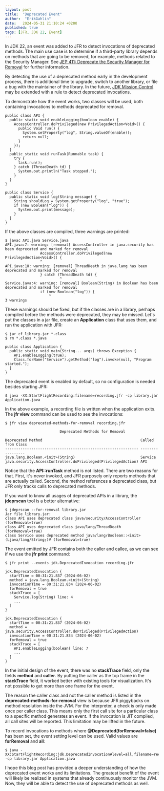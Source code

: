 ```yaml
---
layout: post
title:  "Deprecated Event"
author:  "ErikGahlin"
date:   2024-05-31 21:10:24 +0200
published: true
tags: [JFR, JDK 22, Event]
---
```


In JDK 22, an event was added to JFR to detect invocations of deprecated methods. The main use case is to determine if a third-party library depends on methods that are going to be removed, for example, methods related to the Security Manager. See [JEP 411: Deprecate the Security Manager for Removal](https://openjdk.org/jeps/411) for further information.

By detecting the use of a deprecated method early in the development process, there is additional time to upgrade, switch to another library, or file a bug with the maintainer of the library. In the future, [JDK Mission Control](https://jdk.java.net/jmc/9/) may be extended with a rule to detect deprecated invocations.

To demonstrate how the event works, two classes will be used, both containing invocations to methods deprecated for removal.

    public class API {
      public static void enableLogging(boolean enable) {
        AccessController.doPrivileged(new PrivilegedAction<Void>() {
          public Void run() {
            System.setProperty("log", String.valueOf(enable));
            return null;
          }
        });
      }
      public static void runTask(Runnable task) {
        try {
          task.run();
        } catch (ThreadDeath td) {
          System.out.println("Task stopped.");
        }
      }
    }
    
    public class Service {
      public static void log(String message) {
        String shouldLog = System.getProperty("log", "true");
        if (new Boolean("log")) {
          System.out.print(message);
        }
      }
    }

If the above classes are compiled, three warnings are printed:

    $ javac API.java Service.java
    API.java:7: warning: [removal] AccessController in java.security has been deprecated and marked for removal
                    AccessController.doPrivileged(new PrivilegedAction<Void>() {
                    ^
    API.java:18: warning: [removal] ThreadDeath in java.lang has been deprecated and marked for removal
                    } catch (ThreadDeath td) {
                             ^
    Service.java:4: warning: [removal] Boolean(String) in Boolean has been deprecated and marked for removal
                    if (new Boolean("log")) {
                        ^
    3 warnings

These warnings should be fixed, but if the classes are in a library, perhaps compiled before the methods were deprecated, they may be missed. Let's put the classes in a jar file, create an **Application** class that uses them, and run the application with JFR:

    $ jar cf library.jar *.class
    $ rm *.class *.java
    
    public class Application {
      public static void main(String... args) throws Exception {
        API.enableLogging(true);
        Class.forName("Service").getMethod("log").invoke(null, "Program started.");
      }
    }

The deprecated event is enabled by default, so no configuration is needed besides starting JFR:

    $ java -XX:StartFlightRecording:filename=recording.jfr -cp library.jar Application.java 

In the above example, a recording file is written when the application exits. The **jfr view** command can be used to see the invocations:

    $ jfr view deprecated-methods-for-removal recording.jfr
        
                             Deprecated Methods for Removal
    
    Deprecated Method                                             Called from Class
    ------------------------------------------------------------- -----------------
    java.lang.Boolean.<init>(String)                              Service          
    java.security.AccessController.doPrivileged(PrivilegedAction) API      

Notice that the **API::runTask** method is not listed. There are two reasons for that. First, it's never invoked, and JFR purposely only reports methods that are actually called. Second, the method references a deprecated class, but JFR only tracks calls to deprecated methods.

If you want to know all usages of deprecated APIs in a library, the **jdeprscan** tool is a better alternative:

    $ jdeprscan --for-removal library.jar
    Jar file library.jar:
    class API uses deprecated class java/security/AccessController (forRemoval=true)
    class API uses deprecated class java/lang/ThreadDeath (forRemoval=true)
    class Service uses deprecated method java/lang/Boolean::<init>(Ljava/lang/String;)V (forRemoval=true)

The event emitted by JFR contains both the caller and callee, as we can see if we use the **jfr print** command:

    $ jfr print --events jdk.DeprecatedInvocation recording.jfr

    jdk.DeprecatedInvocation {
      startTime = 00:31:21.837 (2024-06-02)
      method = java.lang.Boolean.<init>(String)
      invocationTime = 00:31:21.834 (2024-06-02)
      forRemoval = true
      stackTrace = [
        Service.log(String) line: 4
        ...
      ]
    }

    jdk.DeprecatedInvocation {
      startTime = 00:31:21.837 (2024-06-02)
      method = java.security.AccessController.doPrivileged(PrivilegedAction)
      invocationTime = 00:31:21.834 (2024-06-02)
      forRemoval = true
      stackTrace = [
        API.enableLogging(boolean) line: 7
        ...
      ]
    }

In the initial design of the event, there was no **stackTrace** field, only the fields **method** and **caller**. By putting the caller as the top frame in the **stackTrace** field, it worked better with existing tools for visualization. It's not possible to get more than one frame for the event.

The reason the caller class and not the caller method is listed in the **deprecated-methods-for-removal** view is because JFR piggybacks on method resolution inside the JVM. For the interpreter, a check is only made once per caller class. This means only the first call site for a particular class to a specific method generates an event. If the invocation is JIT compiled, all call sites will be reported. This limitation may be lifted in the future.

To record invocations to methods where **@Deprecated(forRemoval=false)** has been set, the event setting level can be used. Valid values are **forRemoval** and **all**:

    $ java -XX:StartFlightRecording:jdk.DeprecatedInvocation#level=all,filename=recording.jfr -cp library.jar Application.java 

I hope this blog post has provided a deeper understanding of how the deprecated event works and its limitations. The greatest benefit of the event will likely be realized in systems that already continuously monitor the JVM. Now, they will be able to detect the use of deprecated methods as well.

